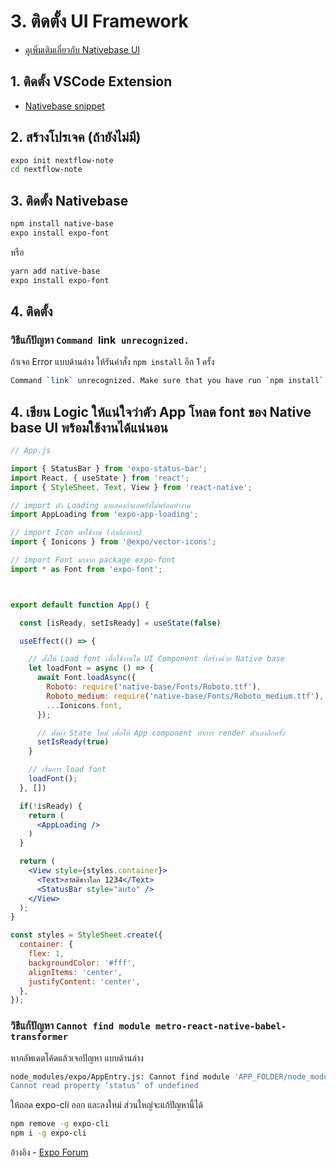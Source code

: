 
# 3. ติดตั้ง UI Framework

- [ดูเพิ่มเติมเกี่ยวกับ Nativebase UI](https://docs.nativebase.io/Components.html#Components)

## 1. ติดตั้ง VSCode Extension

- [Nativebase snippet](https://marketplace.visualstudio.com/items?itemName=GeekyAnts.nativebase-snippets)

## 2. สร้างโปรเจค (ถ้ายังไม่มี)

```bash
expo init nextflow-note
cd nextflow-note
```

## 3. ติดตั้ง Nativebase

```bash
npm install native-base
expo install expo-font
```

หรือ

```bash
yarn add native-base
expo install expo-font
```

## 4. ติดตั้ง 

### วิธีแก้ปัญหา `Command `link` unrecognized.`

ถ้าเจอ Error แบบด้านล่าง ให้รันคำสั่ง `npm install` อีก 1 ครั้ง

```bash
Command `link` unrecognized. Make sure that you have run `npm install` and that you are inside a react-native project.
```

## 4. เขียน Logic ให้แน่ใจว่าตัว App โหลด font ของ Native base UI พร้อมใช้งานได้แน่นอน

```jsx
// App.js

import { StatusBar } from 'expo-status-bar';
import React, { useState } from 'react';
import { StyleSheet, Text, View } from 'react-native';

// import ตัว Loading มาแสดงถ้าแอพยังไม่พร้อมทำงาน
import AppLoading from 'expo-app-loading';

// import Icon มาใช้งาน (ถ้าต้องการ)
import { Ionicons } from '@expo/vector-icons';

// import Font มาจาก package expo-font
import * as Font from 'expo-font';



export default function App() {

  const [isReady, setIsReady] = useState(false)

  useEffect(() => {

    // สั่งให้ Load font เพื่อใช้งานใน UI Component ที่สร้างด้วย Native base
    let loadFont = async () => {
      await Font.loadAsync({
        Roboto: require('native-base/Fonts/Roboto.ttf'),
        Roboto_medium: require('native-base/Fonts/Roboto_medium.ttf'),
        ...Ionicons.font,
      });

      // ตั้งค่า State ใหม่ เพื่อให้ App component ทำการ render ตัวเองอีกครั้ง
      setIsReady(true)
    }

    // เริ่มการ load font
    loadFont();
  }, [])

  if(!isReady) {
    return (
      <AppLoading />
    )
  }

  return (
    <View style={styles.container}>
      <Text>สวัสดีชาวโลก 1234</Text>
      <StatusBar style="auto" />
    </View>
  );
}

const styles = StyleSheet.create({
  container: {
    flex: 1,
    backgroundColor: '#fff',
    alignItems: 'center',
    justifyContent: 'center',
  },
});

```


### วิธีแก้ปัญหา `Cannot find module metro-react-native-babel-transformer`

หากอัพเดตโค้ดแล้วเจอปัญหา แบบด้านล่าง

```bash
node_modules/expo/AppEntry.js: Cannot find module 'APP_FOLDER/node_modules/@react-native-community/cli/node_modules/metro-react-native-babel-transformer/src/index.js’
Cannot read property ‘status’ of undefined
```

ให้ถอด expo-cli ออก และลงใหม่ ส่วนใหญ่จะแก้ปัญหานี้ได้

```bash
npm remove -g expo-cli
npm i -g expo-cli
```

อ้างอิง - [Expo Forum](https://forums.expo.io/t/upgrade-expo-to-v33/23568)
